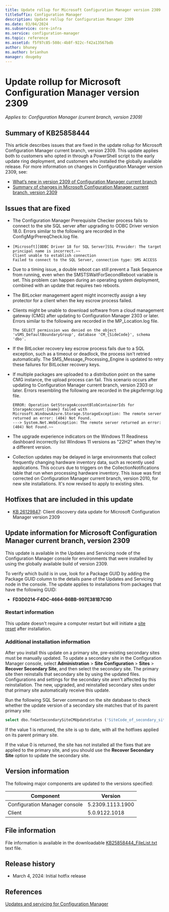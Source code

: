 ```yaml
---
title: Update rollup for Microsoft Configuration Manager version 2309
titleSuffix: Configuration Manager
description: Update rollup for Configuration Manager 2309
ms.date: 03/04/2024
ms.subservice: core-infra
ms.service: configuration-manager
ms.topic: reference
ms.assetid: f5f97c85-508c-4b8f-922c-f42a13567bdb
author: bhuney
ms.author: brianhun
manager: dougeby
---
```


# Update rollup for Microsoft Configuration Manager version 2309

*Applies to: Configuration Manager (current branch, version 2309)*

## Summary of KB25858444
This article describes issues that are fixed in the update rollup for Microsoft Configuration Manager current branch, version 2309. This update applies both to customers who opted in through a PowerShell script to the early update ring deployment, and customers who installed the globally available release.
For more information on changes in Configuration Manager version 2309, see:
- [What’s new in version 2309 of Configuration Manager current branch](../../core/plan-design/changes/whats-new-in-version-2309.md)
- [Summary of changes in Microsoft Configuration Manager current branch, version 2309](../../hotfix/2309/24341484.md)


## Issues that are fixed
<!-- 26282398 -->
- The Configuration Manager Prerequisite Checker process fails to connect to the site SQL server after upgrading to ODBC Driver version 18.0. Errors similar to the following are recorded in the ConfigMgrPrereqCheck.log file.
-    ```text
     [Microsoft][ODBC Driver 18 for SQL Server]SSL Provider: The target principal name is incorrect.~~
     Client unable to establish connection
     Failed to connect to the SQL Server, connection type: SMS ACCESS
     ```

<!-- 26442806 -->
- Due to a timing issue, a double reboot can still prevent a Task Sequence from running, even when the SMSTSWaitForSecondReboot variable is set. This problem can happen during an operating system deployment, combined with an update that requires two reboots.

<!-- 26419721 -->
- The BitLocker management agent might incorrectly assign a key protector for a client when the key escrow process failed. 

<!-- 26150205 -->
- Clients might be unable to download software from a cloud management gateway (CMG) after updating to Configuration Manager 2303 or later. Errors similar to the following are recorded in the MP_Location.log file.
     ```text
     The SELECT permission was denied on the object 'vSMS_DefaultBoundaryGroup', database 'CM_{SideCode}', schema 'dbo'.
     ```

<!-- 26274868 -->
- If the BitLocker recovery key escrow process fails due to a SQL exception, such as a timeout or deadlock, the process isn't retried automatically. The SMS_Message_Processing_Engine is updated to retry these failures for BitLocker recovery keys.

<!-- 25961029 -->
- If multiple packages are uploaded to a distribution point on the same CMG instance, the upload process can fail. This scenario occurs after updating to Configuration Manager current branch, version 2303 or later.
Errors resembling the following are recorded in the pkgxfermgr.log file.
   ```text
   ERROR: Operation GetStorageAccountBlobContainerIds for StorageAccount:{name} failed with Microsoft.WindowsAzure.Storage.StorageException: The remote server returned an error: (404) Not Found.
   ---> System.Net.WebException: The remote server returned an error: (404) Not Found.~~
   ```
<!-- 26357341 -->
- The upgrade experience indicators on the Windows 11 Readiness dashboard incorrectly list Windows 11 versions as "22H2" when they're a different version.

<!-- 26322254 --> 
- Collection updates may be delayed in large environments that collect frequently changing hardware inventory data, such as recently used applications. This occurs due to triggers on the CollectionNotifications table that run when processing hardware inventory.
This issue was first corrected on Configuration Manager current branch, version 2010, for new site installations. It's now revised to apply to existing sites.

## Hotfixes that are included in this update
- [KB 26129847](../../hotfix/2309/26129847.md): Client discovery data update for Microsoft Configuration Manager version 2309

## Update information for Microsoft Configuration Manager current branch, version 2309

This update is available in the Updates and Servicing node of the Configuration Manager console for environments that were installed by using the globally available build of version 2309.

<!-- Members of the Configuration Manager Technology Adoption Program (TAP) must first apply the private TAP rollup before this update is displayed. -->

To verify which build is in use, look for a Package GUID by adding the Package GUID column to the details pane of the Updates and Servicing node in the console. The update applies to installations from packages that have the following GUID:
- **FD3D0214-F4DC-4664-B6BB-997E381B7C9D**


### Restart information

This update doesn't require a computer restart but will initiate a [site reset](../../core/servers/manage/modify-your-infrastructure.md#bkmk_reset) after installation.

### Additional installation information

After you install this update on a primary site, pre-existing secondary sites must be manually updated. To update a secondary site in the Configuration Manager console, select **Administration** > **Site Configuration** > **Sites** >  **Recover Secondary Site**, and then select the secondary site. The primary site then reinstalls that secondary site by using the updated files. Configurations and settings for the secondary site aren't affected by this reinstallation. The new, upgraded, and reinstalled secondary sites under that primary site automatically receive this update.

Run the following SQL Server command on the site database to check whether the update version of a secondary site matches that of its parent primary site:
   ```sql
   select dbo.fnGetSecondarySiteCMUpdateStatus ('SiteCode_of_secondary_site')
   ```
If the value 1 is returned, the site is up to date, with all the hotfixes applied on its parent primary site.

If the value 0 is returned, the site has not installed all the fixes that are applied to the primary site, and you should use the **Recover Secondary Site** option to update the secondary site.

## Version information
The following major components are updated to the versions specified:

| Component | Version |
|---|---|
| Configuration Manager console | 5.2309.1113.1900 |
| Client | 5.0.9122.1018 |



## File information
File information is available in the downloadable [KB25858444_FileList.txt](https://aka.ms/KB25858444_FileList) text file.

## Release history
- March 4, 2024: Initial hotfix release

## References
[Updates and servicing for Configuration Manager](../../core/servers/manage/updates.md)
